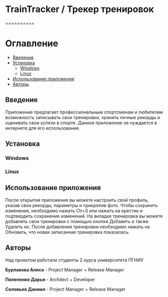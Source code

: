 # TrainTracker / Трекер тренировок
==========

Оглавление
==========
- [Введение](#Введение)
- [Установка](#Установка)
  - [Windows](#Windows)
  - [Linux](#Linux)
- [Использование приложения](#Использование-приложения)
- [Авторы](#Авторы)

<a id="markdown-Введение" name="Введение"></a>
## Введение

Приложение предлагает профессиональным спортсменам и любителям возможность записывать свои тренировки, хранить личные рекорды и оценивать свои успехи в спорте.
Данное приложение не нуждается в интернете для его использования.

<a id="markdown-Установка" name="Установка"></a>
## Установка


<a id="markdown-Windows" name="Windows"></a>
### Windows


<a id="markdown-Linux" name="Linux"></a>
### Linux


<a id="markdown-Использование-приложения" name="Использование-приложения"></a>
## Использование приложения

После открытия приложения вы можете настроить свой профиль, указав свои рекорды, параметры и прикрепив фото.
Чтобы сохранить изменения, необходимо нажать Ctr+S или нажать на крестик и подтвердить сохранение изменений.
На вкладке тренировка вы можете добавлять свои тренировки с помощью кнопки Добавить а также Удалить их.
После добавления тренировки необходимо нажать на Обновить, что новая записанная тренировка показалась.

<a id="markdown-Авторы" name="Авторы"></a>
## Авторы

Над проектом работали студенты 2 курса университета ПГНИУ

**Бурлакова Алиса** - Project Manager + Release Manager

**Пилепенко Дарья** - Architect + Developer

**Соловьев Даниил** - Project Manager + Release Manager
